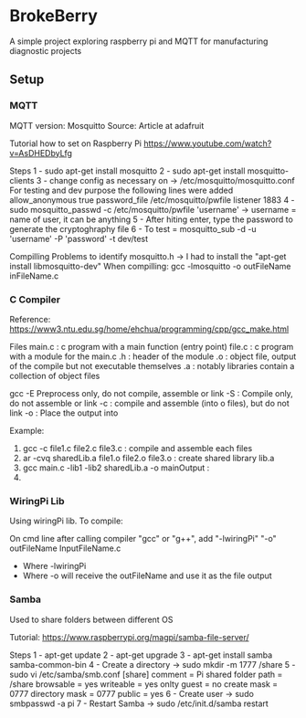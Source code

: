 # BrokeBerry
 A simple project exploring raspberry pi and MQTT for manufacturing diagnostic projects



## Setup

### MQTT

MQTT version: Mosquitto 
Source: Article at adafruit

Tutorial how to set on Raspberry Pi
https://www.youtube.com/watch?v=AsDHEDbyLfg

Steps
1 - sudo apt-get install mosquitto
2 - sudo apt-get install mosquitto-clients
3 - change config as necessary on -> /etc/mosquitto/mosquitto.conf
  For testing and dev purpose the following lines were added
    allow_anonymous true
    password_file /etc/mosquitto/pwfile
    listener 1883
4 - sudo mosquitto_passwd -c /etc/mosquitto/pwfile 'username'
    -> username = name of user, it can be anything
5 - After hiting enter, type the password to generate the cryptoghraphy file
6 - To test = mosquitto_sub -d -u 'username' -P 'password' -t dev/test

Compilling
 Problems to identify mosquitto.h -> I had to install the "apt-get install libmosquitto-dev" 
 When compilling: gcc -lmosquitto -o outFileName inFileName.c


### C Compiler

Reference: https://www3.ntu.edu.sg/home/ehchua/programming/cpp/gcc_make.html

Files
  main.c : c program with a main function (entry point)
  file.c : c program with a module for the main.c
  .h : header of the module
  .o : object file, output of the compile but not executable themselves
  .a : notably libraries contain a collection of object files

gcc
  -E Preprocess only, do not compile, assemble or link
  -S : Compile only, do not assemble or link
  -c : compile and assemble (into o files), but do not link
  -o <file> : Place the output into <file>

Example:

1. gcc -c file1.c file2.c file3.c : compile and assemble each files
2. ar -cvq sharedLib.a file1.o file2.o file3.o : create shared library lib.a
3. gcc main.c -lib1 -lib2 sharedLib.a -o mainOutput : 
4. 

### WiringPi Lib

Using wiringPi lib. To compile:

On cmd line after calling compiler "gcc" or "g++", add "-lwiringPi" "-o" outFileName InputFileName.c
 - Where -lwiringPi 
 - Where -o will receive the outFileName and use it as the file output
 
 

### Samba

Used to share folders between different OS

Tutorial: https://www.raspberrypi.org/magpi/samba-file-server/

Steps
1 - apt-get update
2 - apt-get upgrade
3 - apt-get install samba samba-common-bin
4 - Create a directory -> sudo mkdir -m 1777 /share
5 - sudo vi /etc/samba/smb.conf
    [share]
    comment = Pi shared folder
    path = /share
    browsable = yes
    writeable = yes
    onlty guest = no
    create mask = 0777
    directory mask = 0777
    public = yes
6 - Create user -> sudo smbpasswd -a pi
7 - Restart Samba -> sudo /etc/init.d/samba restart
